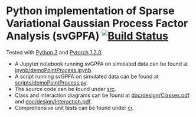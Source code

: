 # Python implementation of Sparse Variational Gaussian Process Factor Analysis (svGPFA) [![Build Status](https://travis-ci.com/joacorapela/gaussianProcesses.svg?branch=master)](https://travis-ci.com/joacorapela/svGPFA)

Tested with [Python 3](https://www.python.org/downloads/release/python-352/) and [Pytorch 1.2.0](https://pytorch.org/).

* A Jupyter notebook running svGPFA on simulated data can be found at [ipynb/demoPointProcess.ipynb](ipynb/demoPointProcess.ipynb).
* A script running svGPFA on simulated data can be found at [scripts/demoPointProcess.py](scripts/demoPointProcess.py).
* The source code can be found under [src](src).
* Class and interaction diagrams can be found at [doc/design/Classes.pdf](doc/design/Classes.pdf) and [doc/design/Interaction.pdf](doc/design/Interaction.pdf).
* Comprehensive unit tests can be found under [ci](ci).
